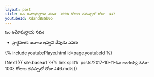 ```yaml
---
layout: post
title: ఓం అమోఘర్థాయ నమః- 1008 రోజుల తపస్సులో రోజు  447
youtubeId: XdandBSGb0o
---
```

 
 
 ఓం అమోఘర్థాయ నమః  
 
 -  ప్రార్థనలకు జవాబు ఇవ్వని దేవుడు ఎవరు 
 
  
 
  
 
 
 
 
 
 


{% include youtubePlayer.html id=page.youtubeId %}
 
[Next]({{ site.baseurl }}{% link  split1/_posts/2017-10-11-ఓం జంగయ్య నమః- 1008 రోజుల తపస్సులో రోజు  446.md%})
 
